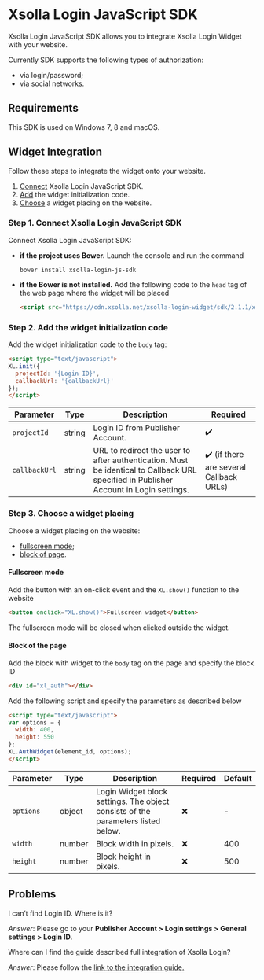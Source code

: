 # Xsolla Login JavaScript SDK

Xsolla Login JavaScript SDK allows you to integrate Xsolla Login Widget with your website.

Currently SDK supports the following types of authorization:
- via login/password;
- via social networks.

## Requirements

This SDK is used on Windows 7, 8 and macOS.

## Widget Integration

Follow these steps to integrate the widget onto your website. 

1. [Connect](#step-1-connect-xsolla-login-javascript-sdk) Xsolla Login JavaScript SDK. 
1. [Add](#step-2-add-the-widget-initialization-code) the widget initialization code. 
1. [Choose](#step-3-choose-a-widget-placing) a widget placing on the website. 

### Step 1. Connect Xsolla Login JavaScript SDK

Connect Xsolla Login JavaScript SDK:

- **if the project uses Bower.** Launch the console and run the command

  ```shell
  bower install xsolla-login-js-sdk
  ```

- **if the Bower is not installed.** Add the following code to the `head` tag of the web page where the widget will be placed
  
  ```html
  <script src="https://cdn.xsolla.net/xsolla-login-widget/sdk/2.1.1/xl.min.js"></script>
  ```

### Step 2. Add the widget initialization code

Add the widget initialization code to the `body` tag:

```html
<script type="text/javascript">
XL.init({
  projectId: '{Login ID}',
  callbackUrl: '{callbackUrl}'
});
</script>  
```

| Parameter   | Type   | Description                                                                                                                           | Required                                              |
|-------------|--------|---------------------------------------------------------------------------------------------------------------------------------------|-------------------------------------------------------|
| `projectId`   | string | Login ID from Publisher Account.                                                                                                      | :heavy_check_mark:                                    |
| `callbackUrl` | string | URL to redirect the user to after authentication. Must be identical to Callback URL specified in Publisher Account in Login settings. | :heavy_check_mark: (if there are several Callback URLs) |

### Step 3. Choose a widget placing

Choose a widget placing on the website:

- [fullscreen mode](#fullscreen-mode);
- [block of page](#block-of-the-page).

#### Fullscreen mode

Add the button with an on-click event and the `XL.show()` function to the website

```html
<button onclick="XL.show()">Fullscreen widget</button>
```

The fullscreen mode will be closed when clicked outside the widget.

#### Block of the page

Add the block with widget to the `body` tag on the page and specify the block ID

```html
<div id="xl_auth"></div>
```

Add the following script and specify the parameters as described below

```html
<script type="text/javascript">
var options = {
  width: 400,
  height: 550
};
XL.AuthWidget(element_id, options);
</script>
```

| Parameter      | Type          | Description                                                                               | Required | Default    |
|----------------|---------------|-------------------------------------------------------------------------------------------|----------|------------|
|     `options`    |     object    |     Login Widget block settings. The object consists of the parameters listed   below.    | :x:      |     -      |
|     `width`      |     number    |     Block width in pixels.                                                                | :x:      |     400    |
|     `height`     |     number    |     Block height in pixels.                                                               | :x:      |     500    |

## Problems

I can’t find Login ID. Where is it?

*Answer*: Please go to your **Publisher Account > Login settings > General settings > Login ID**.

Where can I find the guide described full integration of Xsolla Login?

*Answer*: Please follow the [link to the integration guide.](https://www.google.com/url?q=http://developers.xsolla.com/doc/login&amp;sa=D&amp;ust=1597228765394000&amp;usg=AOvVaw0omWF7PtpIIcvJJ42ArQS6)

